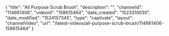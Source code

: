 {
    "title": "All Purpose Scrub Brush",
    "description": "",
    "channelid": "114661406",
    "videoid": "158615464",
    "date_created": "1523310030",
    "date_modified": "1524157345",
    "type": "captivate",
    "layout": "channelVideo",
    "url": "\/latest-videos\/all-purpose-scrub-brush\/114661406-158615464"
}